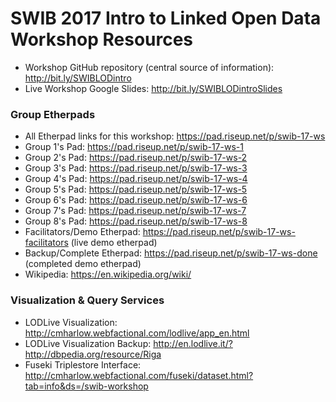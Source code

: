 # SWIB 2017 Intro to Linked Open Data Workshop Resources

- Workshop GitHub repository (central source of information): http://bit.ly/SWIBLODintro
- Live Workshop Google Slides: http://bit.ly/SWIBLODintroSlides

### Group Etherpads

- All Etherpad links for this workshop: https://pad.riseup.net/p/swib-17-ws
- Group 1's Pad: https://pad.riseup.net/p/swib-17-ws-1
- Group 2's Pad: https://pad.riseup.net/p/swib-17-ws-2
- Group 3's Pad: https://pad.riseup.net/p/swib-17-ws-3
- Group 4's Pad: https://pad.riseup.net/p/swib-17-ws-4
- Group 5's Pad: https://pad.riseup.net/p/swib-17-ws-5
- Group 6's Pad: https://pad.riseup.net/p/swib-17-ws-6
- Group 7's Pad: https://pad.riseup.net/p/swib-17-ws-7
- Group 8's Pad: https://pad.riseup.net/p/swib-17-ws-8
- Facilitators/Demo Etherpad: https://pad.riseup.net/p/swib-17-ws-facilitators  (live demo etherpad)
- Backup/Complete Etherpad: https://pad.riseup.net/p/swib-17-ws-done (completed demo etherpad)
- Wikipedia: https://en.wikipedia.org/wiki/

### Visualization & Query Services

- LODLive Visualization: http://cmharlow.webfactional.com/lodlive/app_en.html
- LODLive Visualization Backup: http://en.lodlive.it/?http://dbpedia.org/resource/Riga
- Fuseki Triplestore Interface: http://cmharlow.webfactional.com/fuseki/dataset.html?tab=info&ds=/swib-workshop
